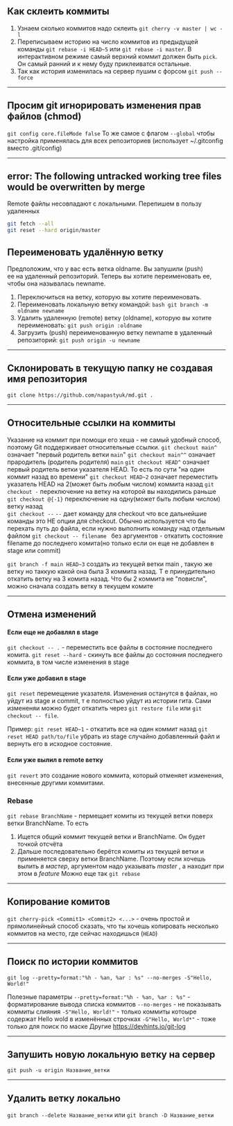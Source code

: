 ## Как склеить коммиты

1. Узнаем сколько коммитов надо склеить 
`git cherry -v master | wc -l`
1. Переписываем историю на число коммитов из предыдущей команды
`git rebase -i HEAD~5` или `git rebase -i master`. В интерактивном режиме самый верхний коммит должен быть `pick`.  Он самый ранний и к нему буду приклеиватся остальные.
1. Так как история изменилась на сервер пушим с форсом 
`git push --force`

---

## Просим git игнорировать изменения прав файлов (chmod)
`git config core.fileMode false`
То же самое с флагом `--global` чтобы настройка применялась для всех репозиториев (использует ~/.gitconfig вместо .git/config)

---

## error: The following untracked working tree files would be overwritten by merge
Remote файлы несовпадают с локальными. Перепишем в пользу удаленных
```bash
git fetch --all
git reset --hard origin/master
```

## Переименовать удалённую ветку
Предположим, что у вас есть ветка oldname. Вы запушили (push) ее на удаленный репозиторий. Теперь вы хотите переименовать ее, чтобы она называлась newname.
1. Переключиться на ветку, которую вы хотите переименовать.
1. Переименовать локальную ветку командой: 
`bash git branch -m oldname newname`
1.  Удалить удаленную (remote) ветку (oldname), которую вы хотите переименовать:
`git push origin :oldname`
1. Загрузить (push) переименованную ветку newname в удаленный репозиторий:
`git push origin -u newname`

---

## Склонировать в текущую папку не создавая имя репозитория
`git clone https://github.com/napastyuk/md.git .`

---

## Относительные ссылки на коммиты
Указание на коммит при помощи его хеша - не самый удобный способ, поэтому Git поддерживает относительные ссылки. 
`git checkout main^`  	означает "первый родитель ветки `main`"
`git checkout main^^` 	означает прародитель (родитель родителя) `main`
`git checkout HEAD^` 	означает первый родитель ветки указателя HEAD. То есть по сути "на один коммит назад во времени"
`git checkout HEAD~2` 	означает переместить указатель HEAD на 2(может быть любым числом) коммита назад
`git checkout -` переключение на ветку на которой вы находились раньше
`git checkout @{-1}` переключение на одну(может быть любым числом) ветку назад  
`git checkout --`  `--` дает команду для checkout что все дальнейшие команды это НЕ опции для checkout. Обычно используется что бы перехать путь до файла, если нужно выполнить команду над отдельным файлом
`git checkout -- filename ` без аргументов - откатить состояние filename до последнего комита(но только если он еще не добавлен в stage или commit)

`git branch -f main HEAD~3`  создать из текущей ветки main , такую же ветку но таккую какой она была 3 коммита назад. Т е принудительно откатить ветку на 3 комита назад.  Что бы 2 коммита не "повисли", можно сначала создать ветку в текущем комите

---

## Отмена изменений

#### Если еще не добавлял в stage
`git checkout -- .` - переместить все файлы в состояние последнего комита. 
`git reset --hard` -  скинуть все файлы до состояния последнего коммита, в том числе изменения в stage 

#### Если уже добавил в stage
`git reset` перемещение указателя. Изменения останутся в файлах, но уйдут из stage и commit, т е полностью уйдут из истории гита. Сами измененяи можно будет откатить через `git restore file` или `git checkout -- file`.

Пример:
`git reset HEAD~1` - откатить все на один коммит назад
`git reset HEAD path/to/file` убрать из stage случайно добавленный файл и вернуть его в исходное состояние.

#### Если уже вылил в remote ветку
`git revert` это создание нового коммита, который отменяет изменения, внесенные другими коммитами.


### Rebase
`git rebase BranchName` - пермещает комиты из текущей ветки поверх ветки BranchName. То есть
1. Ищется общий коммит текущей ветки и BranchName. Он будет точкой отсчёта
2. Дальше последовательно берётся комиты из текущей ветки и применяется сверху ветки BranchName.  Поэтому если хочешь вылить *в мастер*,  аргументом надо указывать *master* , а находит при этом в *feature* 
Можно еще так `git rebase `

---

## Копирование комитов
`git cherry-pick <Commit1> <Commit2> <...>` - очень простой и прямолинейный способ сказать, что ты хочешь копировать несколько коммитов на место, где сейчас находишься (`HEAD`)

---

## Поиск по истории коммитов
```console
git log --pretty=format:"%h - %an, %ar : %s" --no-merges -S"Hello, World!"
```
Полезные параметры
`--pretty=format:"%h - %an, %ar : %s"` - форматирование вывода списка коммитов
`--no-merges` - не показывать коммиты слияния
`-S"Hello, World!"` - только коммиты котоыре содержат Hello wold в изменённых строчках
`-G"Hello, World*"` - тоже только для поиск по маске
Другие https://devhints.io/git-log

---

## Запушить новую локальную ветку на сервер
`git push -u origin Название_ветки`

---

## Удалить ветку локально
`git branch --delete Название_ветки`
или
`git branch -D Название_ветки`
